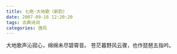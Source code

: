 ```yaml
---
title: 七绝·大地歌（新韵）
date: 2007-09-16 12:20:20
tags: 古典诗词
categories: 唐风
---
```

大地歌声沁寂心，绵绵未尽碧霄音。
苍茫暮野风云骤，也作琵琶五指吟。